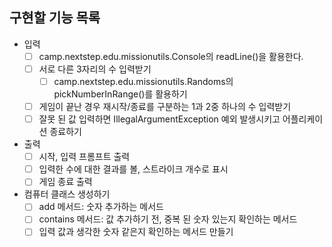 ## 구현할 기능 목록
- 입력
  - [ ] camp.nextstep.edu.missionutils.Console의 readLine()을 활용한다.
  - [ ] 서로 다른 3자리의 수 입력받기
    - [ ] camp.nextstep.edu.missionutils.Randoms의 pickNumberInRange()를 활용하기
  - [ ] 게임이 끝난 경우 재시작/종료를 구분하는 1과 2중 하나의 수 입력받기
  - [ ] 잘못 된 값 입력하면 IllegalArgumentException 예외 발생시키고 어플리케이션 종료하기
- 출력 
  - [ ] 시작, 입력 프롬프트 출력
  - [ ] 입력한 수에 대한 결과를 볼, 스트라이크 개수로 표시
  - [ ] 게임 종료 출력
- 컴퓨터 클래스 생성하기
  - [ ] add 메서드: 숫자 추가하는 메서드
  - [ ] contains 메서드: 값 추가하기 전, 중복 된 숫자 있는지 확인하는 메서드
  - [ ] 입력 값과 생각한 숫자 같은지 확인하는 메서드 만들기
